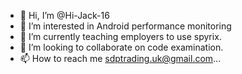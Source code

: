 - 👋 Hi, I’m @Hi-Jack-16
- 👀 I’m interested in Android performance monitoring
- 🌱 I’m currently teaching employers to use spyrix.
- 💞️ I’m looking to collaborate on code examination.
- 📫 How to reach me sdptrading.uk@gmail.com...

<!---
Hi-Jack-16/Hi-Jack-16 is a ✨ special ✨ repository because its `README.md` (this file) appears on your GitHub profile.
You can click the Preview link to take a look at your changes.
--->
